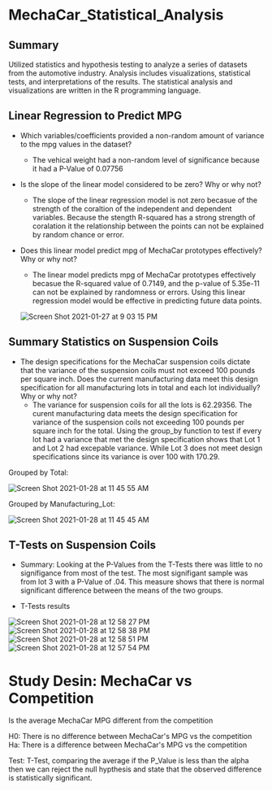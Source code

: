# MechaCar_Statistical_Analysis

## Summary

Utilized statistics and hypothesis testing to analyze a series of datasets from the automotive industry. Analysis includes visualizations, statistical tests, and interpretations of the results. The statistical analysis and visualizations are written in the R programming language.

## Linear Regression to Predict MPG

- Which variables/coefficients provided a non-random amount of variance to the mpg values in the dataset?

    - The vehical weight had a non-random level of significance because it had a P-Value of 0.07756

- Is the slope of the linear model considered to be zero? Why or why not?

    - The slope of the linear regression model is not zero becasue of the strength of the coraltion of the independent and dependent variables. Because the stength R-squared has a strong strength of coralation it the relationship between the points can not be explained by random chance or error. 

- Does this linear model predict mpg of MechaCar prototypes effectively? Why or why not?
    
    - The linear model predicts mpg of MechaCar prototypes effectively becasue the R-squared value of 0.7149, and the p-value of 5.35e-11 can not be explained by randomness or errors. Using this linear regression model would be effective in predicting future data points. 
    
    ![Screen Shot 2021-01-27 at 9 03 15 PM](https://user-images.githubusercontent.com/16258584/106178543-84a31600-615f-11eb-8c23-7475090deff4.png)


## Summary Statistics on Suspension Coils

- The design specifications for the MechaCar suspension coils dictate that the variance of the suspension coils must not exceed 100 pounds per square inch. Does the current manufacturing data meet this design specification for all manufacturing lots in total and each lot individually? Why or why not?
    - The variance for suspension coils for all the lots is 62.29356. The curent manufacturing data meets the design specification for variance of the suspension coils not exceeding 100 pounds per square inch for the total. Using the group_by function to test if every lot had a variance that met the design specification shows that Lot 1 and Lot 2 had excepable variance. While Lot 3 does not meet design specifications since its variance is over 100 with 170.29. 

Grouped by Total: 

![Screen Shot 2021-01-28 at 11 45 55 AM](https://user-images.githubusercontent.com/16258584/106179109-32aec000-6160-11eb-9c7e-139fee20ca34.png)

Grouped by Manufacturing_Lot:

![Screen Shot 2021-01-28 at 11 45 45 AM](https://user-images.githubusercontent.com/16258584/106178926-f4b19c00-615f-11eb-8103-fcd5b5941219.png)

## T-Tests on Suspension Coils 

- Summary: Looking at the P-Values from the T-Tests there was little to no signifigance from most of the test. The most signifigant sample was from lot 3 with a P-Value of .04. This measure shows that there is normal significant difference between the means of the two groups.

- T-Tests results 

![Screen Shot 2021-01-28 at 12 58 27 PM](https://user-images.githubusercontent.com/16258584/106185967-398e0080-6169-11eb-9a8b-5c29c3b367c6.png)
![Screen Shot 2021-01-28 at 12 58 38 PM](https://user-images.githubusercontent.com/16258584/106185978-3d218780-6169-11eb-8817-6b9cf3dacfcb.png)
![Screen Shot 2021-01-28 at 12 58 51 PM](https://user-images.githubusercontent.com/16258584/106185982-3eeb4b00-6169-11eb-8381-1b56f5328aba.png)
![Screen Shot 2021-01-28 at 12 57 54 PM](https://user-images.githubusercontent.com/16258584/106185992-401c7800-6169-11eb-8504-d1a96af1753d.png)

# Study Desin: MechaCar vs Competition 

Is the average MechaCar MPG different from the competition 

H0: There is no difference between MechaCar's MPG vs the competition 
Ha: There is a difference between MechaCar's MPG vs the competition 

Test: T-Test, comparing the average if the P_Value is less than the alpha then we can reject the null hypthesis and state that the observed difference is statistically significant.
